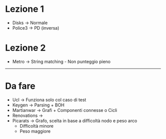 # Lezione 1

* Disks -> Normale
* Police3 -> PD (inversa)

# Lezione 2
* Metro -> String matching - Non punteggio pieno

---------------------------------

# Da fare

* Ucl -> Funziona solo col caso di test
* Keygen -> Parsing + BOH
* Martianwar -> Grafi + Componenti connesse o Cicli
* Renovations -> 
* Picarats -> Grafo, scelta in base a difficoltà nodo e peso arco
  * Difficoltà minore
  * Peso maggiore